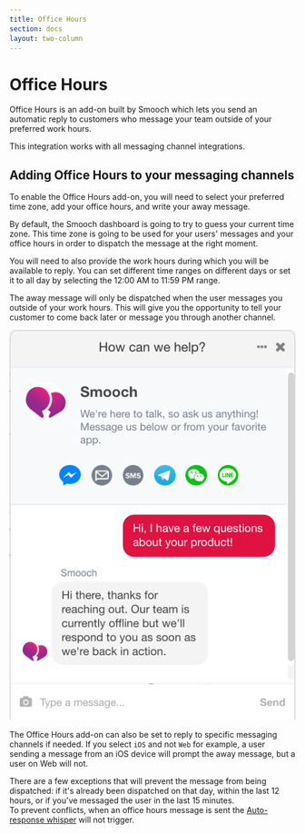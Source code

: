 ```yaml
---
title: Office Hours
section: docs
layout: two-column
---
```


# Office Hours

Office Hours is an add-on built by Smooch which lets you send an automatic reply to customers who message your team outside of your preferred work hours.

This integration works with all messaging channel integrations.

## Adding Office Hours to your messaging channels

To enable the Office Hours add-on, you will need to select your preferred time zone, add your office hours, and write your away message.

By default, the Smooch dashboard is going to try to guess your current time zone. This time zone is going to be used for your users' messages and your office hours in order to dispatch the message at the right moment.

You will need to also provide the work hours during which you will be available to reply. You can set different time ranges on different days or set it to all day by selecting the 12:00 AM to 11:59 PM range.

The away message will only be dispatched when the user messages you outside of your work hours. This will give you the opportunity to tell your customer to come back later or message you through another channel.

![Office Hours in Javascript](/images/office_hours_web.png)

The Office Hours add-on can also be set to reply to specific messaging channels if needed. If you select `iOS` and not `Web` for example, a user sending a message from an iOS device will prompt the away message, but a user on Web will not.

<aside class="notice">There are a few exceptions that will prevent the message from being dispatched: if it's already been dispatched on that day, within the last 12 hours, or if you've messaged the user in the last 15 minutes.
  <br/>
  To prevent conflicts, when an office hours message is sent the <a href="automated-messages/">Auto-response whisper</a> will not trigger.
</aside>
